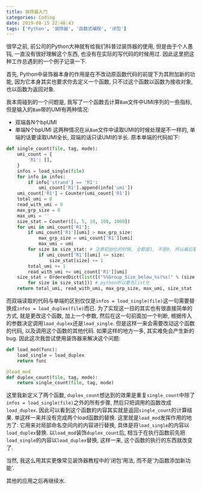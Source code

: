 ```yaml
---
title: 装饰器入门
categories: Coding
date: 2019-08-15 22:48:43
tags: ['Python', '装饰器', '函数式编程', '闭包']
---
```


很早之前, 前公司的Python大神就有给我们科普过装饰器的使用, 但是由于个人愚钝, 一直没有很好理解这个东西, 也没有在实际的写代码的时候用过. 因此这里把这种工作总遇到的一个例子记录一下.
<!-- 摘要部分 -->
<!-- more -->

首先, Python中装饰器本身的作用是在不改动原函数代码的前提下为其附加新的功能, 因为它本身其实也要求你去定义一个函数, 只不过这个函数以函数为接收对象, 也以函数为返回对象.

我本周碰到的一个问题是, 我写了一个函数去计算`Bam`文件中UMI序列的一些指标, 但是输入的`Bam`带的UMI有两种情况: 
- 双端各N个bpUMI
- 单端N个bpUMI
这两种情况在从`Bam`文件中读取UMI的时候处理是不一样的, 单端的话要读取UMI全长, 双端的话只读UMI的半长. 原本单端的代码如下:

```python
def single_count(file, tag, mode):
    umi_count = {
        'R1': [],
    }
    infos = load_single(file)
    for info in infos:
        if info['strand'] == 'R1':
            umi_count['R1'].append(info['umi'])
    umi_count['R1'] = Counter(umi_count['R1'])
    total_umi = 0
    read_with_umi = 0
    max_grp_size = 0
    max_umi = ''
    size_stat = Counter([1, 5, 10, 100, 1000])
    for umi in umi_count['R1']:
        if umi_count['R1'][umi] > max_grp_size:
            max_grp_size = umi_count['R1'][umi]
            max_umi = umi
        for size in size_stat: # 注意初始化的时候, 全都是1, 不是0, 所以最后要处理(-1)
            if umi_count['R1'][umi] <= size:
                size_stat[size] += 1
        total_umi += 1
        read_with_umi += umi_count['R1'][umi]
    size_stat = OrderedDict(list([("%%Group_Size_below_%s(%s)" % (size, tag), str((size_stat[size] - 1) / total_umi )) \
        for size in size_stat])) # python所以要先list化
    return total_umi, read_with_umi, max_grp_size, max_umi, size_stat
```

而双端读取的代码与单端的区别仅仅是`infos = load_single(file)`这一句需要替换成`infos = load_duplex(file)`而已. 为了实现这一目的其实也有很直接简单的方式, 就是更改这个函数, 加上一个参数, 然后在这一句前面加一个判断, 根据传入的参数决定调用`load_duplex`还是`load_single`. 但是这样一来会需要改动这个函数的代码, 以及调用这个函数的其他代码. 如果这样的地方一多, 其实难免会产生新的bug. 因此这次我尝试使用装饰器来解决这个问题:

```python
def load_mod(func):
    load_single = load_duplex
    return func

@load_mod
def duplex_count(file, tag, mode):
    return single_count(file, tag, mode)
```

这里我新定义了两个函数, `duplex_count`想达到的效果是重复`single_count`中除了`infos = load_single(file)`之外的所有步骤, 然后只把调用的函数改成`load_duplex`. 因此可以看到这个函数的内容其实就是返回`single_count`的计算结果. 单这样一来并没有完成两个load函数的替换. 
 这里就是`load_mod`发挥作用的地方了: 它用来对局部命名空间内的内容进行替换, 具体是将`load_single`的内容以`load_duplex`替换. 以`load_mod`装饰`duplex_count`后, 相当于在执行函数前先把`load_single`的内容以`load_duplex`替换, 这样一来, 这个函数的执行的东西就改变了.

 当然, 我这么用其实更像常见装饰器教程中的'闭包'用法, 而不是'为函数添加新功能'.

 其他的应用之后再继续水.
